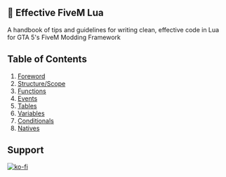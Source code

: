 ## 📖 Effective FiveM Lua
A handbook of tips and guidelines for writing clean, effective code in Lua for GTA 5's FiveM Modding Framework

## Table of Contents
1. [Foreword](https://manason.github.io/effective-fivem-lua/#foreword)
2. [Structure/Scope](https://manason.github.io/effective-fivem-lua/structure/#structurescope)
3. [Functions](https://manason.github.io/effective-fivem-lua/functions/#functions)
4. [Events](https://manason.github.io/effective-fivem-lua/events/#events)
5. [Tables](https://manason.github.io/effective-fivem-lua/tables/#tables)
6. [Variables](https://manason.github.io/effective-fivem-lua/variables/#variables)
7. [Conditionals](https://manason.github.io/effective-fivem-lua/conditionals/#conditionals)
8. [Natives](https://manason.github.io/effective-fivem-lua/natives/#natives)

## Support
[![ko-fi](https://ko-fi.com/img/githubbutton_sm.svg)](https://ko-fi.com/O5O0NX2Q4)
